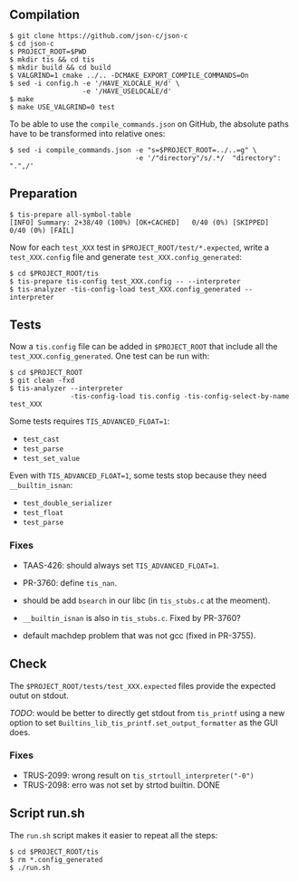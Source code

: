 ## Compilation

```
$ git clone https://github.com/json-c/json-c
$ cd json-c
$ PROJECT_ROOT=$PWD
$ mkdir tis && cd tis
$ mkdir build && cd build
$ VALGRIND=1 cmake ../.. -DCMAKE_EXPORT_COMPILE_COMMANDS=On
$ sed -i config.h -e '/HAVE_XLOCALE_H/d' \
                  -e '/HAVE_USELOCALE/d'
$ make
$ make USE_VALGRIND=0 test
```

To be able to use the `compile_commands.json` on GitHub,
the absolute paths have to be transformed into relative ones:

```
$ sed -i compile_commands.json -e "s=$PROJECT_ROOT=../..=g" \
                               -e '/"directory"/s/.*/  "directory": ".",/'
```

## Preparation

```
$ tis-prepare all-symbol-table
[INFO] Summary: 2+38/40 (100%) [OK+CACHED]   0/40 (0%) [SKIPPED]   0/40 (0%) [FAIL]
```

Now for each `test_XXX` test in `$PROJECT_ROOT/test/*.expected`,
write a `test_XXX.config` file and generate `test_XXX.config_generated`:

```
$ cd $PROJECT_ROOT/tis
$ tis-prepare tis-config test_XXX.config -- --interpreter
$ tis-analyzer -tis-config-load test_XXX.config_generated --interpreter
```

## Tests

Now a `tis.config` file can be added in `$PROJECT_ROOT`
that include all the `test_XXX.config_generated`.
One test can be run with:

```
$ cd $PROJECT_ROOT
$ git clean -fxd
$ tis-analyzer --interpreter
               -tis-config-load tis.config -tis-config-select-by-name test_XXX
```

Some tests requires `TIS_ADVANCED_FLOAT=1`:
- `test_cast`
- `test_parse`
- `test_set_value`

Even with `TIS_ADVANCED_FLOAT=1`, some tests stop because they need
`__builtin_isnan`:
- `test_double_serializer`
- `test_float`
- `test_parse`

### Fixes

- TAAS-426: should always set `TIS_ADVANCED_FLOAT=1`.
- PR-3760: define `tis_nan`.
- should be add `bsearch` in our libc (in `tis_stubs.c` at the meoment).
- `__builtin_isnan` is also in `tis_stubs.c`. Fixed by PR-3760?

- default machdep problem that was not gcc (fixed in PR-3755).

## Check

The `$PROJECT_ROOT/tests/test_XXX.expected` files provide
the expected outut on stdout.

*TODO*: would be better to directly get stdout from `tis_printf`
using a new option to set `Builtins_lib_tis_printf.set_output_formatter`
as the GUI does.

### Fixes

- TRUS-2099: wrong result on `tis_strtoull_interpreter("-0")`
- TRUS-2098: erro was not set by strtod builtin. DONE

## Script run.sh

The `run.sh` script makes it easier to repeat all the steps:

```
$ cd $PROJECT_ROOT/tis
$ rm *.config_generated
$ ./run.sh
```
